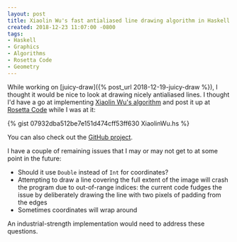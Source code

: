 ```yaml
---
layout: post
title: Xiaolin Wu's fast antialiased line drawing algorithm in Haskell
created: 2018-12-23 11:07:00 -0800
tags:
- Haskell
- Graphics
- Algorithms
- Rosetta Code
- Geometry
---
```

While working on [juicy-draw]({% post_url 2018-12-19-juicy-draw %}), I thought it would be nice to look at drawing nicely antialiased lines. I thought I'd have a go at implementing [Xiaolin Wu's algorithm][wikipedia] and post it up at [Rosetta Code][rosetta-code] while I was at it:

{% gist 07932dba512be7e151d474cff53ff630 XiaolinWu.hs %}

You can also check out the [GitHub project][github].

I have a couple of remaining issues that I may or may not get to at some point in the future:

* Should it use `Double` instead of `Int` for coordinates?
* Attempting to draw a line covering the full extent of the image will crash the program due to out-of-range indices: the current code fudges the issue by deliberately drawing the line with two pixels of padding from the edges
* Sometimes coordinates will wrap around

An industrial-strength implementation would need to address these questions.

[github]: https://github.com/rcook/xiaolin-wu-algorithm
[rosetta-code]: https://rosettacode.org/wiki/Xiaolin_Wu%27s_line_algorithm#Haskell
[wikipedia]: https://en.wikipedia.org/wiki/Xiaolin_Wu%27s_line_algorithm
